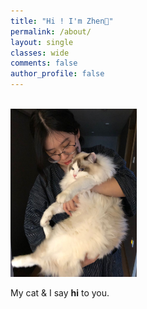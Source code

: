 ```yaml
---
title: "Hi ! I'm Zhen🔹"
permalink: /about/
layout: single
classes: wide
comments: false
author_profile: false
---
```

<br>
<img src="/assets/images/profile.JPG" width="40%">
<br>

My cat & I say **hi** to you.


